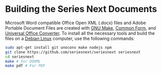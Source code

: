 Building the Series Next Documents
==================================

Microsoft Word compatible Office Open XML (.docx) files and Adobe Portable Document Files are created with [GNU Make](https://www.gnu.org/software/make/), [Common Form](https://commonform.github.io/), and [Universal Office Converter](http://dag.wiee.rs/home-made/unoconv/). To install all the necessary tools and build the files on a [Debian Linux](https://debian.org/) computer, use the following commands:

```bash
sudo apt-get install git unoconv make nodejs npm
git clone https://github.com/seriesnext/seriesnext seriesnext
cd seriesnext
make # For OOXML
make pdf # For PDF
```
